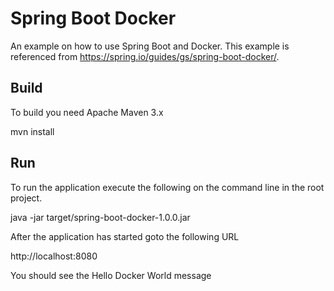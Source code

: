 # Spring Boot Docker

An example on how to use Spring Boot and Docker. This example is referenced from https://spring.io/guides/gs/spring-boot-docker/.

## Build

To build you need Apache Maven 3.x

mvn install

## Run

To run the application execute the following on the command line in the root project.

java -jar target/spring-boot-docker-1.0.0.jar

After the application has started goto the following URL

http://localhost:8080

You should see the Hello Docker World message